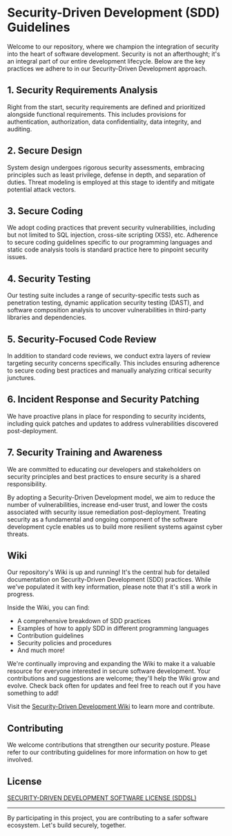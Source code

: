 # Security-Driven Development (SDD) Guidelines

Welcome to our repository, where we champion the integration of security into the heart of software development. Security is not an afterthought; it's an integral part of our entire development lifecycle. Below are the key practices we adhere to in our Security-Driven Development approach.

## 1. Security Requirements Analysis

Right from the start, security requirements are defined and prioritized alongside functional requirements. This includes provisions for authentication, authorization, data confidentiality, data integrity, and auditing.

## 2. Secure Design

System design undergoes rigorous security assessments, embracing principles such as least privilege, defense in depth, and separation of duties. Threat modeling is employed at this stage to identify and mitigate potential attack vectors.

## 3. Secure Coding

We adopt coding practices that prevent security vulnerabilities, including but not limited to SQL injection, cross-site scripting (XSS), etc. Adherence to secure coding guidelines specific to our programming languages and static code analysis tools is standard practice here to pinpoint security issues.

## 4. Security Testing

Our testing suite includes a range of security-specific tests such as penetration testing, dynamic application security testing (DAST), and software composition analysis to uncover vulnerabilities in third-party libraries and dependencies.

## 5. Security-Focused Code Review

In addition to standard code reviews, we conduct extra layers of review targeting security concerns specifically. This includes ensuring adherence to secure coding best practices and manually analyzing critical security junctures.

## 6. Incident Response and Security Patching

We have proactive plans in place for responding to security incidents, including quick patches and updates to address vulnerabilities discovered post-deployment.

## 7. Security Training and Awareness

We are committed to educating our developers and stakeholders on security principles and best practices to ensure security is a shared responsibility.

By adopting a Security-Driven Development model, we aim to reduce the number of vulnerabilities, increase end-user trust, and lower the costs associated with security issue remediation post-deployment. Treating security as a fundamental and ongoing component of the software development cycle enables us to build more resilient systems against cyber threats.

## Wiki

Our repository's Wiki is up and running! It's the central hub for detailed documentation on Security-Driven Development (SDD) practices. While we've populated it with key information, please note that it's still a work in progress. 

Inside the Wiki, you can find:

- A comprehensive breakdown of SDD practices
- Examples of how to apply SDD in different programming languages
- Contribution guidelines
- Security policies and procedures
- And much more!

We're continually improving and expanding the Wiki to make it a valuable resource for everyone interested in secure software development. Your contributions and suggestions are welcome; they'll help the Wiki grow and evolve. Check back often for updates and feel free to reach out if you have something to add!

Visit the [Security-Driven Development Wiki](https://github.com/boloto1979/Security-Driven-Development/wiki) to learn more and contribute.


## Contributing

We welcome contributions that strengthen our security posture. Please refer to our contributing guidelines for more information on how to get involved.

## License

[SECURITY-DRIVEN DEVELOPMENT SOFTWARE LICENSE (SDDSL)](https://github.com/boloto1979/Security-Driven-Development/blob/main/LICENSE.md)

---

By participating in this project, you are contributing to a safer software ecosystem. Let's build securely, together.
